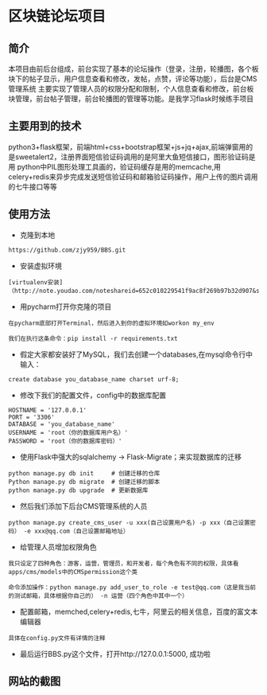 # 区块链论坛项目

## 简介
本项目由前后台组成，前台实现了基本的论坛操作（登录，注册，轮播图，各个板块下的帖子显示，用户信息查看和修改，发帖，点赞，评论等功能），后台是CMS管理系统
主要实现了管理人员的权限分配和限制，个人信息查看和修改，前台板块管理，前台帖子管理，前台轮播图的管理等功能。是我学习flask时候练手项目

## 主要用到的技术
python3+flask框架，前端html+css+bootstrap框架+js+jq+ajax,前端弹窗用的是sweetalert2，注册界面短信验证码调用的是阿里大鱼短信接口，图形验证码是用
python中PIL图形处理工具画的，验证码缓存是用的memcache,用celery+redis来异步完成发送短信验证码和邮箱验证码操作，用户上传的图片调用的七牛接口等等

## 使用方法
* 克隆到本地
```
https://github.com/zjy959/BBS.git
```
* 安装虚拟环境
```
[virtualenv安装]（http://note.youdao.com/noteshareid=652c010229541f9ac8f269b97b32d907&sub=F8DD453C58AD499DAF9C5FD92FE9FAEE）
```
* 用pycharm打开你克隆的项目
```
在pycharm底部打开Terminal，然后进入到你的虚拟环境如workon my_env
```
```
我们在执行这条命令：pip install -r requirements.txt
```
* 假定大家都安装好了MySQL，我们去创建一个databases,在mysql命令行中输入：
```
create database you_database_name charset urf-8;
```
* 修改下我们的配置文件，config中的数据库配置
```
HOSTNAME = '127.0.0.1'
PORT = '3306'
DATABASE = 'you_database_name'
USERNAME = 'root（你的数据库用户名）'
PASSWORD = 'root（你的数据库密码）'
```
* 使用Flask中强大的sqlalchemy -> Flask-Migrate；来实现数据库的迁移
```
python manage.py db init     # 创建迁移的仓库
Python manage.py db migrate  # 创建迁移的脚本
python manage.py db upgrade  # 更新数据库
```
* 然后我们添加下后台CMS管理系统的人员
```
python manage.py create_cms_user -u xxx(自己设置用户名) -p xxx（自己设置密码） -e xxx@qq.com（自己设置邮箱地址）
```
* 给管理人员增加权限角色
```
我只设定了四种角色：游客，运营，管理员，和开发者，每个角色有不同的权限，具体看apps/cms/models中的CMSpermission这个类
```
```
命令添加操作：python manage.py add_user_to_role -e test@qq.com（这是我当前的测试邮箱，具体根据你自己的） -n 运营（四个角色中其中一个）
```
* 配置邮箱，memched,celery+redis,七牛，阿里云的相关信息，百度的富文本编辑器
```
具体在config.py文件有详情的注释
```
* 最后运行BBS.py这个文件，打开http://127.0.0.1:5000, 成功啦

## 网站的截图
